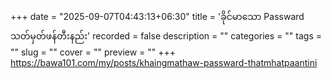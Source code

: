 +++
date = "2025-09-07T04:43:13+06:30"
title = 'ခိုင်မာသော Passward သတ်မှတ်ဖန်တီးနည်း'
recorded = false
description = ""
categories = ""
tags = ""
slug = ""
cover = ""
preview = ""
+++
https://bawa101.com/my/posts/khaingmathaw-passward-thatmhatpaantini